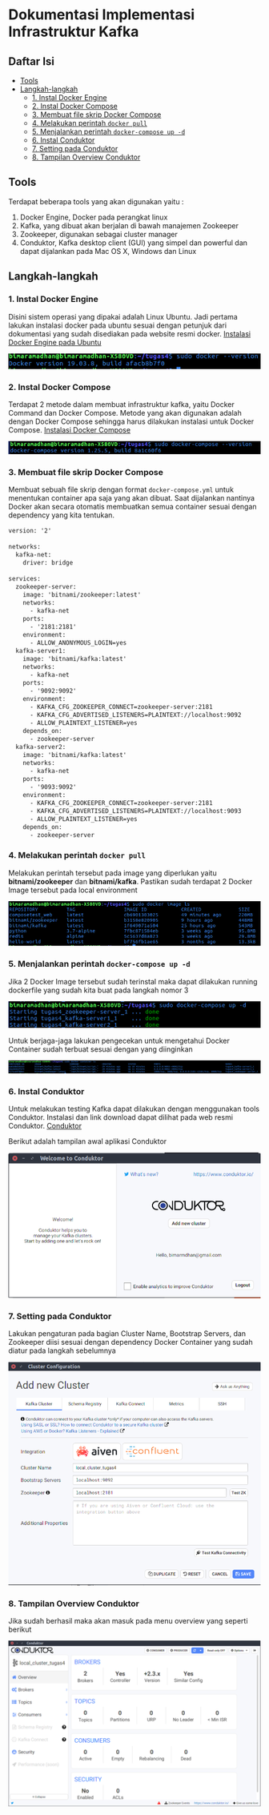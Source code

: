# Dokumentasi Implementasi Infrastruktur Kafka

## Daftar Isi
- [Tools](https://github.com/bimaramadhan/bigdata-its-2020/tree/master/tugas4#tools)
- [Langkah-langkah](https://github.com/bimaramadhan/bigdata-its-2020/tree/master/tugas4#langkah-langkah)
  - [1. Instal Docker Engine](https://github.com/bimaramadhan/bigdata-its-2020/tree/master/tugas4#instal-docker-engine)
  - [2. Instal Docker Compose](https://github.com/bimaramadhan/bigdata-its-2020/tree/master/tugas4#instal-docker-compose)
  - [3. Membuat file skrip Docker Compose](https://github.com/bimaramadhan/bigdata-its-2020/tree/master/tugas4#membuat-file-skrip-docker-compose)
  - [4. Melakukan perintah ```docker pull```](https://github.com/bimaramadhan/bigdata-its-2020/tree/master/tugas4#melakukan-perintah-docker-pull)
  - [5. Menjalankan perintah ```docker-compose up -d```](https://github.com/bimaramadhan/bigdata-its-2020/tree/master/tugas4#menjalankan-perintah-docker-compose-up-d)
  - [6. Instal Conduktor](https://github.com/bimaramadhan/bigdata-its-2020/tree/master/tugas4#instal-conduktor)
  - [7. Setting pada Conduktor](https://github.com/bimaramadhan/bigdata-its-2020/tree/master/tugas4#setting-pada-conduktor)
  - [8. Tampilan Overview Conduktor](https://github.com/bimaramadhan/bigdata-its-2020/tree/master/tugas4#tampilan-overview-conduktor)
  

## Tools
Terdapat beberapa tools yang akan digunakan yaitu :
1. Docker Engine, Docker pada perangkat linux
2. Kafka, yang dibuat akan berjalan di bawah manajemen Zookeeper
3. Zookeeper, digunakan sebagai cluster manager
4. Conduktor, Kafka desktop client (GUI) yang simpel dan powerful dan dapat dijalankan pada Mac OS X, Windows dan Linux

## Langkah-langkah
### 1. Instal Docker Engine
Disini sistem operasi yang dipakai adalah Linux Ubuntu. Jadi pertama lakukan instalasi docker pada ubuntu sesuai dengan petunjuk dari dokumentasi yang sudah disediakan pada website resmi docker. [Instalasi Docker Engine pada Ubuntu](https://docs.docker.com/engine/install/ubuntu/)

![](gambar/docker-version.png)<br/>

### 2. Instal Docker Compose
Terdapat 2 metode dalam membuat infrastruktur kafka, yaitu Docker Command dan Docker Compose. Metode yang akan digunakan adalah dengan Docker Compose sehingga harus dilakukan instalasi untuk Docker Compose. [Instalasi Docker Compose](https://docs.docker.com/compose/install/)

![](gambar/docker-compose-version.png)<br/>

### 3. Membuat file skrip Docker Compose
Membuat sebuah file skrip dengan format ```docker-compose.yml``` untuk menentukan container apa saja yang akan dibuat. Saat dijalankan nantinya Docker akan secara otomatis membuatkan semua container sesuai dengan dependency yang kita tentukan.
```
version: '2'

networks:
  kafka-net:
    driver: bridge

services:
  zookeeper-server:
    image: 'bitnami/zookeeper:latest'
    networks:
      - kafka-net
    ports:
      - '2181:2181'
    environment:
      - ALLOW_ANONYMOUS_LOGIN=yes
  kafka-server1:
    image: 'bitnami/kafka:latest'
    networks:
      - kafka-net    
    ports:
      - '9092:9092'
    environment:
      - KAFKA_CFG_ZOOKEEPER_CONNECT=zookeeper-server:2181
      - KAFKA_CFG_ADVERTISED_LISTENERS=PLAINTEXT://localhost:9092
      - ALLOW_PLAINTEXT_LISTENER=yes
    depends_on:
      - zookeeper-server
  kafka-server2:
    image: 'bitnami/kafka:latest'
    networks:
      - kafka-net    
    ports:
      - '9093:9092'
    environment:
      - KAFKA_CFG_ZOOKEEPER_CONNECT=zookeeper-server:2181
      - KAFKA_CFG_ADVERTISED_LISTENERS=PLAINTEXT://localhost:9093
      - ALLOW_PLAINTEXT_LISTENER=yes
    depends_on:
      - zookeeper-server
```
### 4. Melakukan perintah ```docker pull``` 
Melakukan perintah tersebut pada image yang diperlukan yaitu **bitnami/zookeeper** dan **bitnami/kafka**. Pastikan sudah terdapat 2 Docker Image tersebut pada local environment

![](gambar/docker-image.png)<br/>

### 5. Menjalankan perintah ```docker-compose up -d``` 
Jika 2 Docker Image tersebut sudah terinstal maka dapat dilakukan running dockerfile yang sudah kita buat pada langkah nomor 3

![](gambar/docker-compose.png)<br/>

Untuk berjaga-jaga lakukan pengecekan untuk mengetahui Docker Container sudah terbuat sesuai dengan yang diinginkan

![](gambar/docker-container.png)<br/>

### 6. Instal Conduktor

Untuk melakukan testing Kafka dapat dilakukan dengan menggunakan tools Conduktor. Instalasi dan link download dapat dilihat pada web resmi Conduktor. [Conduktor](https://www.conduktor.io/)

Berikut adalah tampilan awal aplikasi Conduktor

![](gambar/welcome-conduktor.png)<br/>

### 7. Setting pada Conduktor
Lakukan pengaturan pada bagian Cluster Name, Bootstrap Servers, dan Zookeeper diisi sesuai dengan dependency Docker Container yang sudah diatur pada langkah sebelumnya 

![](gambar/conduktor-cluster.png)<br/>

### 8. Tampilan Overview Conduktor
Jika sudah berhasil maka akan masuk pada menu overview yang seperti berikut  

![](gambar/hasil-akhir-conduktor.png)<br/>
